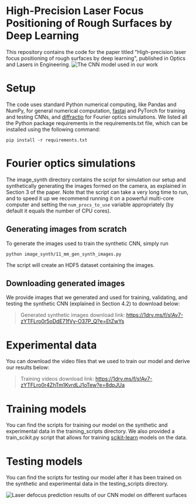 # High-Precision Laser Focus Positioning of Rough Surfaces by Deep Learning
This repository contains the code for the paper titled "High-precision laser focus positioning of rough surfaces by deep learning", published in Optics and Lasers in Engineering.
![The CNN model used in our work](https://dub07pap001files.storage.live.com/y4maafpOxRKs6HAWSC2P7_1FdCgaQ349TKAC8mBE7LFifZTPw-2NMJYcSDGaJooFOCixSn7-k2OUk7Dfdp2L7JhlHOduNS2S9NHVaLKqB9VROfooj_1u52_7j2Pb8w3vA26HaGWC9fxfYotfN-nsn4bgRbKBjEeyGXJTYerfMi96f_v9ImYAC6QNR2ZW6wtQKQa6DYMVK0SU4ZxV1r2ilGItVgCPTfUpWytBa3QPzXZYBo?encodeFailures=1&width=2860&height=800)
# Setup
The code uses standard Python numerical computing, like Pandas and NumPy, for general numerical computation, [fastai](https://docs.fast.ai) and PyTorch for training and testing CNNs, and [diffractio](https://diffractio.readthedocs.io/en/latest/) for Fourier optics simulations. We listed all the Python package requirements in the requirements.txt file, which can be installed using the following command:

    pip install -r requirements.txt
# Fourier optics simulations
The image_synth directory contains the script for simulation our setup and synthetically generating the images formed on the camera, as explained in Section 3 of the paper. Note that the script can take a very long time to run, and to speed it up we recommend running it on a powerful multi-core computer and setting the `num_procs_to_use` variable appropriately (by default it equals the number of CPU cores).

## Generating images from scratch
To generate the images used to train the synthetic CNN, simply run

    python image_synth/11_mm_gen_synth_images.py
The script will create an HDF5 dataset containing the images. 

## Downloading generated images
We provide images that we generated and used for training, validating, and testing the synthetic CNN (explained in Section 4.2) to download below: 

> Generated synthetic images download link: https://1drv.ms/f/s!Av7-zYTFLro0r5oDdE71fVy-O37P_Q?e=EtZwYs

# Experimental data
You can download the video files that we used to train our model and derive our results below:

> Training videos download link: https://1drv.ms/f/s!Av7-zYTFLro0r4ZhTm1KvrdLJ1oTew?e=8dpJUa

# Training models
You can find the scripts for training our model on the synthetic and experimental data in the training_scripts directory. We also provided a train_scikit.py script that allows for training [scikit-learn](https://scikit-learn.org/stable/) models on the data.

# Testing models
You can find the scripts for testing our model after it has been trained on the synthetic and experimental data in the testing_scripts directory.

![Laser defocus prediction results of our CNN model on different surfaces](https://dub07pap001files.storage.live.com/y4moGEdCdTFAdHzK-i_-fzLEbjoMjgsOp2i0OVydLZkcijUEM5XaCqABEhZNOn0Haf-gdEYg5gS0J2LYhEW3Km8yRaP8dNqKLZyWLA3yeA_PD5kip4iH7sNQB0U0DQIqa8NMmNs_sDKMjebfTUkDeSZD6l66U5lwGXpIQQoDVCVlk8EJB3qH68pEOrg8I4wxu4sAk3YK8gYliFDmxXfkUOMww?encodeFailures=1&width=2560&height=746)